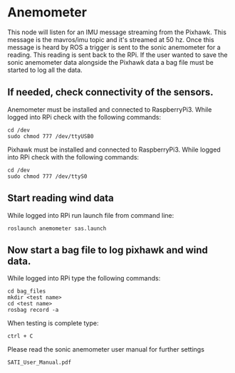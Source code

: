 # Anemometer
This node will listen for an IMU message streaming from the Pixhawk. This message is the mavros/imu topic and it's streamed at 50 hz. Once this message is heard by ROS a trigger is sent to the sonic anemometer for a reading. This reading is sent back to the RPi. If the user wanted to save the sonic anemometer data alongside the Pixhawk data a bag file must be started to log all the data.

## If needed, check connectivity of the sensors.

Anemometer must be installed and connected to RaspberryPi3. While logged into RPi check with the following commands:
```
cd /dev
sudo chmod 777 /dev/ttyUSB0
```
Pixhawk must be installed and connected to RaspberryPi3. While logged into RPi check with the following commands:
```
cd /dev
sudo chmod 777 /dev/ttyS0
```  
## Start reading wind data
While logged into RPi run launch file from command line:
```
roslaunch anemometer sas.launch
```
## Now start a bag file to log pixhawk and wind data. 
While logged into RPi type the following commands:
```
cd bag_files
mkdir <test name>
cd <test name>
rosbag record -a
```
When testing is complete type:
```
ctrl + C
```
Please read the sonic anemometer user manual for further settings
```
SATI_User_Manual.pdf
```
